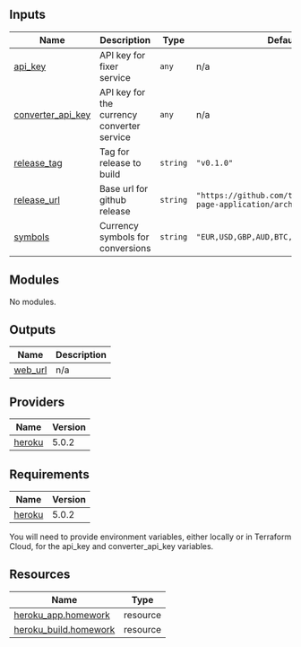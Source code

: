 

## Inputs

| Name | Description | Type | Default | Required |
|------|-------------|------|---------|:--------:|
| <a name="input_api_key"></a> [api\_key](#input\_api\_key) | API key for fixer service | `any` | n/a | yes |
| <a name="input_converter_api_key"></a> [converter\_api\_key](#input\_converter\_api\_key) | API key for the currency converter service | `any` | n/a | yes |
| <a name="input_release_tag"></a> [release\_tag](#input\_release\_tag) | Tag for release to build | `string` | `"v0.1.0"` | no |
| <a name="input_release_url"></a> [release\_url](#input\_release\_url) | Base url for github release | `string` | `"https://github.com/tjordan170/single-page-application/archive/refs/tags"` | no |
| <a name="input_symbols"></a> [symbols](#input\_symbols) | Currency symbols for conversions | `string` | `"EUR,USD,GBP,AUD,BTC,KES,JPY,CNY"` | no |
## Modules

No modules.
## Outputs

| Name | Description |
|------|-------------|
| <a name="output_web_url"></a> [web\_url](#output\_web\_url) | n/a |
## Providers

| Name | Version |
|------|---------|
| <a name="provider_heroku"></a> [heroku](#provider\_heroku) | 5.0.2 |
## Requirements

| Name | Version |
|------|---------|
| <a name="requirement_heroku"></a> [heroku](#requirement\_heroku) | 5.0.2 |

You will need to provide environment variables, either locally or in Terraform Cloud, for the api_key and converter_api_key variables.
## Resources

| Name | Type |
|------|------|
| [heroku_app.homework](https://registry.terraform.io/providers/heroku/heroku/5.0.2/docs/resources/app) | resource |
| [heroku_build.homework](https://registry.terraform.io/providers/heroku/heroku/5.0.2/docs/resources/build) | resource |
